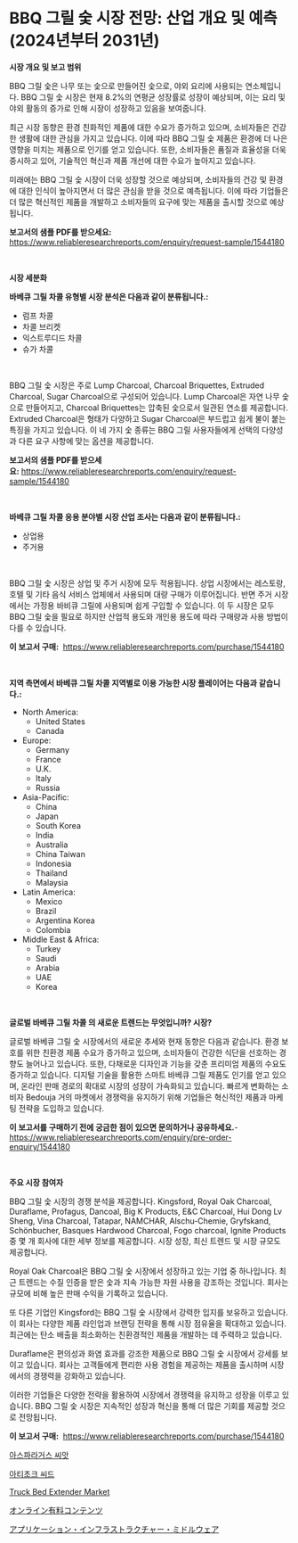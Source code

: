 <p><h1>BBQ 그릴 숯 시장 전망: 산업 개요 및 예측 (2024년부터 2031년)</h1></p><p><strong>시장 개요 및 보고 범위</strong></p>
<p><p>BBQ 그릴 숯은 나무 또는 숯으로 만들어진 숯으로, 야외 요리에 사용되는 연소체입니다. BBQ 그릴 숯 시장은 현재 8.2%의 연평균 성장률로 성장이 예상되며, 이는 요리 및 야외 활동의 증가로 인해 시장이 성장하고 있음을 보여줍니다. </p><p>최근 시장 동향은 환경 친화적인 제품에 대한 수요가 증가하고 있으며, 소비자들은 건강한 생활에 대한 관심을 가지고 있습니다. 이에 따라 BBQ 그릴 숯 제품은 환경에 더 나은 영향을 미치는 제품으로 인기를 얻고 있습니다. 또한, 소비자들은 품질과 효율성을 더욱 중시하고 있어, 기술적인 혁신과 제품 개선에 대한 수요가 높아지고 있습니다.</p><p>미래에는 BBQ 그릴 숯 시장이 더욱 성장할 것으로 예상되며, 소비자들의 건강 및 환경에 대한 인식이 높아지면서 더 많은 관심을 받을 것으로 예측됩니다. 이에 따라 기업들은 더 많은 혁신적인 제품을 개발하고 소비자들의 요구에 맞는 제품을 출시할 것으로 예상됩니다.</p></p>
<p><strong>보고서의 샘플 PDF를 받으세요:</strong> <a href="https://www.reliableresearchreports.com/enquiry/request-sample/1544180">https://www.reliableresearchreports.com/enquiry/request-sample/1544180</a></p>
<p>&nbsp;</p>
<p><strong>시장 세분화</strong></p>
<p><strong>바베큐 그릴 차콜 유형별 시장 분석은 다음과 같이 분류됩니다.:</strong></p>
<p><ul><li>럼프 차콜</li><li>차콜 브리켓</li><li>익스트루디드 차콜</li><li>슈가 차콜</li></ul></p>
<p>&nbsp;</p>
<p><p>BBQ 그릴 숯 시장은 주로 Lump Charcoal, Charcoal Briquettes, Extruded Charcoal, Sugar Charcoal으로 구성되어 있습니다. Lump Charcoal은 자연 나무 숯으로 만들어지고, Charcoal Briquettes는 압축된 숯으로서 일관된 연소를 제공합니다. Extruded Charcoal은 형태가 다양하고 Sugar Charcoal은 부드럽고 쉽게 불이 붙는 특징을 가지고 있습니다. 이 네 가지 숯 종류는 BBQ 그릴 사용자들에게 선택의 다양성과 다른 요구 사항에 맞는 옵션을 제공합니다.</p></p>
<p><strong>보고서의 샘플 PDF를 받으세요:</strong>&nbsp;<a href="https://www.reliableresearchreports.com/enquiry/request-sample/1544180">https://www.reliableresearchreports.com/enquiry/request-sample/1544180</a></p>
<p>&nbsp;</p>
<p><strong> 바베큐 그릴 차콜 응용 분야별 시장 산업 조사는 다음과 같이 분류됩니다.:</strong></p>
<p><ul><li>상업용</li><li>주거용</li></ul></p>
<p>&nbsp;</p>
<p><p>BBQ 그릴 숯 시장은 상업 및 주거 시장에 모두 적용됩니다. 상업 시장에서는 레스토랑, 호텔 및 기타 음식 서비스 업체에서 사용되며 대량 구매가 이루어집니다. 반면 주거 시장에서는 가정용 바비큐 그릴에 사용되며 쉽게 구입할 수 있습니다. 이 두 시장은 모두 BBQ 그릴 숯을 필요로 하지만 산업적 용도와 개인용 용도에 따라 구매량과 사용 방법이 다를 수 있습니다.</p></p>
<p><strong>이 보고서 구매:</strong>&nbsp; <a href="https://www.reliableresearchreports.com/purchase/1544180">https://www.reliableresearchreports.com/purchase/1544180</a></p>
<p>&nbsp;</p>
<p><strong>지역 측면에서 바베큐 그릴 차콜 지역별로 이용 가능한 시장 플레이어는 다음과 같습니다.:</strong></p>
<p><ul>
    <li>
        North America:
        <ul>
            <li>United States</li>
            <li>Canada</li>
        </ul>
    </li>
    <li>
        Europe:
        <ul>
            <li>Germany</li>
            <li>France</li>
            <li>U.K.</li>
            <li>Italy</li>
            <li>Russia</li>
        </ul>
    </li>
    <li>
        Asia-Pacific:
        <ul>
            <li>China</li>
            <li>Japan</li>
            <li>South Korea</li>
            <li>India</li>
            <li>Australia</li>
            <li>China Taiwan</li>
            <li>Indonesia</li>
            <li>Thailand</li>
            <li>Malaysia</li>
        </ul>
    </li>
    <li>
        Latin America:
        <ul>
            <li>Mexico</li>
            <li>Brazil</li>
            <li>Argentina Korea</li>
            <li>Colombia</li>
        </ul>
    </li>
    <li>
        Middle East & Africa:
        <ul>
            <li>Turkey</li>
            <li>Saudi</li>
            <li>Arabia</li>
            <li>UAE</li>
            <li>Korea</li>
        </ul>
    </li>
    </ul></p>
<p>&nbsp;</p>
<p><strong>글로벌 바베큐 그릴 차콜 의 새로운 트렌드는 무엇입니까? 시장?</strong></p>
<p><p>글로벌 바베큐 그릴 숯 시장에서의 새로운 추세와 현재 동향은 다음과 같습니다. 환경 보호를 위한 친환경 제품 수요가 증가하고 있으며, 소비자들이 건강한 식단을 선호하는 경향도 늘어나고 있습니다. 또한, 다채로운 디자인과 기능을 갖춘 프리미엄 제품의 수요도 증가하고 있습니다. 디지털 기술을 활용한 스마트 바베큐 그릴 제품도 인기를 얻고 있으며, 온라인 판매 경로의 확대로 시장의 성장이 가속화되고 있습니다. 빠르게 변화하는 소비자 Bedouja 거의 마켓에서 경쟁력을 유지하기 위해 기업들은 혁신적인 제품과 마케팅 전략을 도입하고 있습니다.</p></p>
<p><strong>이 보고서를 구매하기 전에 궁금한 점이 있으면 문의하거나 공유하세요.</strong>- <a href="https://www.reliableresearchreports.com/enquiry/pre-order-enquiry/1544180">https://www.reliableresearchreports.com/enquiry/pre-order-enquiry/1544180</a></p>
<p>&nbsp;</p>
<p><strong>주요 시장 참여자</strong></p>
<p><p>BBQ 그릴 숯 시장의 경쟁 분석을 제공합니다. Kingsford, Royal Oak Charcoal, Duraflame, Profagus, Dancoal, Big K Products, E&C Charcoal, Hui Dong Lv Sheng, Vina Charcoal, Tatapar, NAMCHAR, Alschu-Chemie, Gryfskand, Schönbucher, Basques Hardwood Charcoal, Fogo charcoal, Ignite Products 중 몇 개 회사에 대한 세부 정보를 제공합니다. 시장 성장, 최신 트렌드 및 시장 규모도 제공합니다. </p><p>Royal Oak Charcoal은 BBQ 그릴 숯 시장에서 성장하고 있는 기업 중 하나입니다. 최근 트렌드는 수질 인증을 받은 숯과 지속 가능한 자원 사용을 강조하는 것입니다. 회사는 규모에 비해 높은 판매 수익을 기록하고 있습니다. </p><p>또 다른 기업인 Kingsford는 BBQ 그릴 숯 시장에서 강력한 입지를 보유하고 있습니다. 이 회사는 다양한 제품 라인업과 브랜딩 전략을 통해 시장 점유율을 확대하고 있습니다. 최근에는 탄소 배출을 최소화하는 친환경적인 제품을 개발하는 데 주력하고 있습니다. </p><p>Duraflame은 편의성과 화염 효과를 강조한 제품으로 BBQ 그릴 숯 시장에서 강세를 보이고 있습니다. 회사는 고객들에게 편리한 사용 경험을 제공하는 제품을 출시하며 시장에서의 경쟁력을 강화하고 있습니다. </p><p>이러한 기업들은 다양한 전략을 활용하여 시장에서 경쟁력을 유지하고 성장을 이루고 있습니다. BBQ 그릴 숯 시장은 지속적인 성장과 혁신을 통해 더 많은 기회를 제공할 것으로 전망됩니다.</p></p>
<p><strong>이 보고서 구매:</strong>&nbsp;&nbsp;<a href="https://www.reliableresearchreports.com/purchase/1544180">https://www.reliableresearchreports.com/purchase/1544180</a></p>
<p><p><a href="https://github.com/GabrielBlanda5656/Market-Research-Report-List-1/blob/main/659702713461.md">아스파라거스 씨앗</a></p><p><a href="https://github.com/vsckjg50460/Market-Research-Report-List-1/blob/main/689045313460.md">아티초크 씨드</a></p><p><a href="https://issuu.com/reportprime-2/docs/truck-bed-extender-market-size-2030.pptx">Truck Bed Extender Market</a></p><p><a href="https://github.com/lrlmopnhwd79300/Market-Research-Report-List-1/blob/main/448559714325.md">オンライン有料コンテンツ</a></p><p><a href="https://medium.com/@rebekaanderson14/%E6%AC%A1%E3%81%AE%E6%96%87%E3%82%92%E6%97%A5%E6%9C%AC%E8%AA%9E%E3%81%AB%E7%BF%BB%E8%A8%B3%E3%81%97%E3%81%A6%E3%81%8F%E3%81%A0%E3%81%95%E3%81%84-%E3%82%A2%E3%83%97%E3%83%AA%E3%82%B1%E3%83%BC%E3%82%B7%E3%83%A7%E3%83%B3%E3%82%A4%E3%83%B3%E3%83%95%E3%83%A9%E3%82%B9%E3%83%88%E3%83%A9%E3%82%AF%E3%83%81%E3%83%A3%E3%83%9F%E3%83%89%E3%83%AB%E3%82%A6%E3%82%A7%E3%82%A2%E5%B8%82%E5%A0%B4%E3%81%AE%E5%88%86%E6%9E%90-%E3%82%B0%E3%83%AD%E3%83%BC%E3%83%90%E3%83%AB%E7%94%A3%E6%A5%AD%E3%81%AE%E8%A6%8B%E9%80%9A%E3%81%97%E3%81%A8%E4%BA%88%E6%B8%AC-2024%E5%B9%B4%E3%81%8B%E3%82%892031%E5%B9%B4-f2a091270e81">アプリケーション・インフラストラクチャー・ミドルウェア</a></p></p>
